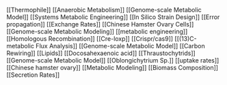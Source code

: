 [[Thermophile]]
[[Anaerobic Metabolism]]
[[Genome-scale Metabolic Model]]
[[Systems Metabolic Engineering]]
[[In Silico Strain Design]]
[[Error propagation]]
[[Exchange Rates]]
[[Chinese Hamster Ovary Cells]]
[[Genome-scale Metabolic Modeling]]
[[metabolic engineering]]
[[Homologous Recombination]]
[[Cre-loxp]]
[[Crispr/cas9]]
[[(13)C-metabolic Flux Analysis]]
[[Genome-scale Metabolic Model]]
[[Carbon Rewiring]]
[[Lipids]]
[[Docosahexaenoic acid]]
[[Thraustochytrids]]
[[Genome-scale Metabolic Model]]
[[Oblongichytrium Sp.]]
[[uptake rates]]
[[Chinese hamster ovary]]
[[Metabolic Modeling]]
[[Biomass Composition]]
[[Secretion Rates]]

